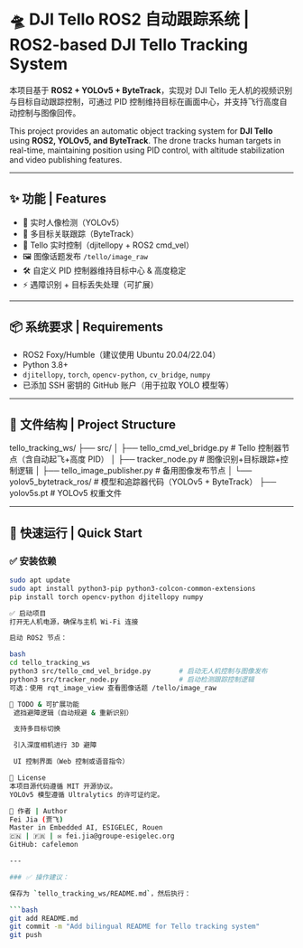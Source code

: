 # 🛸 DJI Tello ROS2 自动跟踪系统 | ROS2-based DJI Tello Tracking System

本项目基于 **ROS2 + YOLOv5 + ByteTrack**，实现对 DJI Tello 无人机的视频识别与目标自动跟踪控制，可通过 PID 控制维持目标在画面中心，并支持飞行高度自动控制与图像回传。

This project provides an automatic object tracking system for **DJI Tello** using **ROS2, YOLOv5, and ByteTrack**. The drone tracks human targets in real-time, maintaining position using PID control, with altitude stabilization and video publishing features.

---

## ✨ 功能 | Features

- 🎯 实时人像检测（YOLOv5）
- 🧠 多目标关联跟踪（ByteTrack）
- 🚁 Tello 实时控制（djitellopy + ROS2 cmd_vel）
- 🖼 图像话题发布 `/tello/image_raw`
- 🛠 自定义 PID 控制器维持目标中心 & 高度稳定
- ⚡ 遇障识别 + 目标丢失处理（可扩展）

---

## 📦 系统要求 | Requirements

- ROS2 Foxy/Humble（建议使用 Ubuntu 20.04/22.04）
- Python 3.8+
- `djitellopy`, `torch`, `opencv-python`, `cv_bridge`, `numpy`
- 已添加 SSH 密钥的 GitHub 账户（用于拉取 YOLO 模型等）

---

## 📁 文件结构 | Project Structure
tello_tracking_ws/
├── src/
│ ├── tello_cmd_vel_bridge.py # Tello 控制器节点（含自动起飞+高度 PID）
│ ├── tracker_node.py # 图像识别+目标跟踪+控制逻辑
│ ├── tello_image_publisher.py # 备用图像发布节点
│ └── yolov5_bytetrack_ros/ # 模型和追踪器代码（YOLOv5 + ByteTrack）
├── yolov5s.pt # YOLOv5 权重文件

---

## 🚀 快速运行 | Quick Start

### ✅ 安装依赖

```bash
sudo apt update
sudo apt install python3-pip python3-colcon-common-extensions
pip install torch opencv-python djitellopy numpy

✅ 启动项目
打开无人机电源，确保与主机 Wi-Fi 连接

启动 ROS2 节点：

bash
cd tello_tracking_ws
python3 src/tello_cmd_vel_bridge.py       # 启动无人机控制与图像发布
python3 src/tracker_node.py               # 启动检测跟踪控制逻辑
可选：使用 rqt_image_view 查看图像话题 /tello/image_raw

📌 TODO & 可扩展功能
 遮挡避障逻辑（自动规避 & 重新识别）

 支持多目标切换

 引入深度相机进行 3D 避障

 UI 控制界面（Web 控制或语音指令）

📜 License
本项目源代码遵循 MIT 开源协议。
YOLOv5 模型遵循 Ultralytics 的许可证约定。

🤝 作者 | Author
Fei Jia (贾飞)
Master in Embedded AI, ESIGELEC, Rouen
🇨🇳 | 🇫🇷 | ✉️ fei.jia@groupe-esigelec.org
GitHub: cafelemon

---

### ✅ 操作建议：

保存为 `tello_tracking_ws/README.md`，然后执行：

```bash
git add README.md
git commit -m "Add bilingual README for Tello tracking system"
git push
